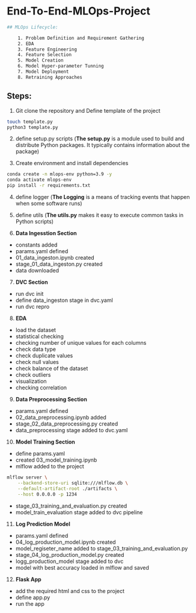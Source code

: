 # End-To-End-MLOps-Project


```bash
## MLOps Lifecycle:

    1. Problem Definition and Requirement Gathering
    2. EDA
    3. Feature Engineering
    4. Feature Selection
    5. Model Creation
    6. Model Hyper-parameter Tunning
    7. Model Deployment
    8. Retraining Approaches
```

## Steps:

1. Git clone the repository and Define template of the project

```bash
touch template.py
python3 template.py
```

2. define setup.py scripts (**The setup.py** is a module used to build and distribute Python packages. It typically contains information about the package)


3. Create environment and install dependencies

```bash
conda create -n mlops-env python=3.9 -y
conda activate mlops-env
pip install -r requirements.txt
```

4. define logger (**The Logging** is a means of tracking events that happen when some software runs)

5. define utils (**The utils.py** makes it easy to execute common tasks in Python scripts)

6. **Data Ingesstion Section**
 * constants added
 * params.yaml defined
 * 01_data_ingeston.ipynb created
 * stage_01_data_ingeston.py created
 * data downloaded

7. **DVC Section**
 * run dvc init
 * define data_ingeston stage in dvc.yaml
 * run dvc repro

8. **EDA**
 * load the dataset
 * statistical checking
 * checking number of unique values for each columns
 * check data type
 * check duplicate values
 * check null values
 * check balance of the dataset
 * check outliers
 * visualization
 * checking correlation

9. **Data Preprocessing Section**
* params.yaml defined
* 02_data_preprocessing.ipynb added
* stage_02_data_preprocessing.py created
* data_preprocessing stage added to dvc.yaml

10. **Model Training Section**
* define params.yaml
* created 03_model_training.ipynb
* mlflow added to the project
```bash
mlflow server \
    --backend-store-uri sqlite:///mlflow.db \
    --default-artifact-root ./artifacts \
    --host 0.0.0.0 -p 1234
```
* stage_03_training_and_evaluation.py created
* model_train_evaluation stage added to dvc pipeline


11. **Log Prediction Model**
* params.yaml defined
* 04_log_production_model.ipynb created
* model_regiseter_name added to stage_03_training_and_evaluation.py
* stage_04_log_production_model.py created
* logg_production_model stage added to dvc
* model with best accuracy loaded in mlflow and saved


12. **Flask App**
 * add the required html and css to the project
 * define app.py
 * run the app

